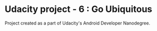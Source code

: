 # Udacity project - 6 : Go Ubiquitous

Project created as a part of Udacity's Android Developer Nanodegree.